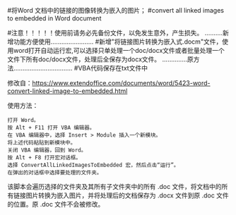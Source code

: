 #将Word 文档中的链接的图像转换为嵌入的图片；
#convert all linked images to embedded in Word document

#注意！！！！！使用前请务必先备份文件，以免发生意外，产生损失。
..........新增功能方便使用........................
#新增"将链接图片转换为嵌入式.docm"文件，使用word打开自动运行宏,可以选择只单处理一个doc/docx文件或者批量处理一个文件下所有doc/docx文件，处理后全保存为docx文件。
..............原方法.................................
#VBA代码保存在txt文件中

修改自：https://www.extendoffice.com/documents/word/5423-word-convert-linked-image-to-embedded.html

使用方法：

    打开 Word。
    按 Alt + F11 打开 VBA 编辑器。
    在 VBA 编辑器中，选择 Insert > Module 插入一个新模块。
    将上述代码粘贴到新模块中。
    关闭 VBA 编辑器，回到 Word。
    按 Alt + F8 打开宏对话框。
    选择 ConvertAllLinkedImagesToEmbedded 宏，然后点击“运行”。
    在弹出的对话框中选择要处理的文件夹。

该脚本会遍历选择的文件夹及其所有子文件夹中的所有 .doc 文件，将文档中的所有链接图片转换为嵌入图片，并将处理后的文档保存为 .docx 文件到原 .doc 文件的位置。原 .doc 文件不会被修改。
